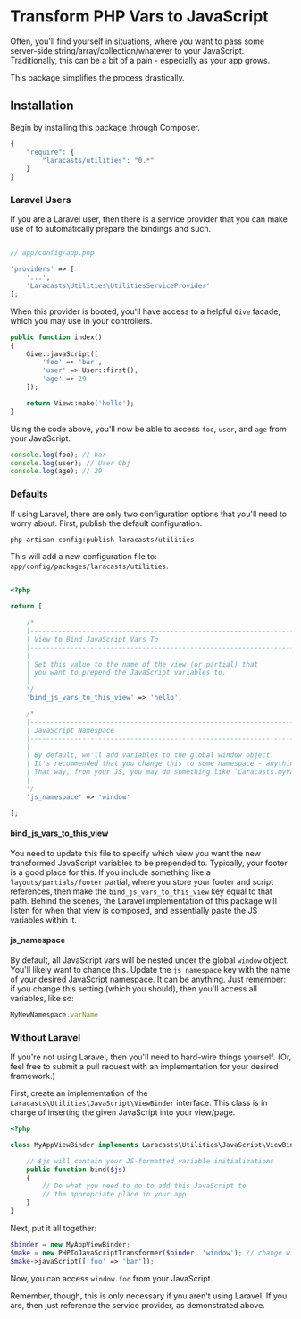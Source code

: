 # Transform PHP Vars to JavaScript

Often, you'll find yourself in situations, where you want to pass some server-side string/array/collection/whatever
to your JavaScript. Traditionally, this can be a bit of a pain - especially as your app grows.

This package simplifies the process drastically.

## Installation

Begin by installing this package through Composer.

```js
{
    "require": {
		"laracasts/utilities": "0.*"
	}
}
```

### Laravel Users

If you are a Laravel user, then there is a service provider that you can make use of to automatically prepare the bindings and such.

```php

// app/config/app.php

'providers' => [
    '...',
    'Laracasts\Utilities\UtilitiesServiceProvider'
];
```

When this provider is booted, you'll have access to a helpful `Give` facade, which you may use in your controllers.

```php
public function index()
{
    Give::javaScript([
        'foo' => 'bar',
        'user' => User::first(),
        'age' => 29
    ]);

    return View::make('hello');
}
```

Using the code above, you'll now be able to access `foo`, `user`, and `age` from your JavaScript.

```js
console.log(foo); // bar
console.log(user); // User Obj
console.log(age); // 29
```

### Defaults

If using Laravel, there are only two configuration options that you'll need to worry about. First, publish the default configuration.

```bash
php artisan config:publish laracasts/utilities
```

This will add a new configuration file to: `app/config/packages/laracasts/utilities`.

```php

<?php

return [

    /*
    |--------------------------------------------------------------------------
    | View to Bind JavaScript Vars To
    |--------------------------------------------------------------------------
    |
    | Set this value to the name of the view (or partial) that
    | you want to prepend the JavaScript variables to.
    |
    */
    'bind_js_vars_to_this_view' => 'hello',

    /*
    |--------------------------------------------------------------------------
    | JavaScript Namespace
    |--------------------------------------------------------------------------
    |
    | By default, we'll add variables to the global window object.
    | It's recommended that you change this to some namespace - anything.
    | That way, from your JS, you may do something like `Laracasts.myVar`.
    |
    */
    'js_namespace' => 'window'

];
```

#### bind_js_vars_to_this_view

You need to update this file to specify which view you want the new transformed JavaScript variables to be prepended to. Typically, your footer is a good place for this.
If you include something like a `layouts/partials/footer` partial, where you store your footer and script references, then make the `bind_js_vars_to_this_view` key equal to that path. Behind the scenes, the Laravel implementation of this package will listen for when that view is composed, and essentially paste the JS variables within it.

#### js_namespace

By default, all JavaScript vars will be nested under the global `window` object. You'll likely want to change this. Update the
`js_namespace` key with the name of your desired JavaScript namespace. It can be anything. Just remember: if you change this setting (which you should),
then you'll access all variables, like so:

```js
MyNewNamespace.varName
```

### Without Laravel

If you're not using Laravel, then you'll need to hard-wire things yourself. (Or, feel free to submit a pull request with an implementation for your desired framework.)

First, create an implementation of the `Laracasts\Utilities\JavaScript\ViewBinder` interface. This class is in charge of inserting the given JavaScript into your view/page.

```php
<?php

class MyAppViewBinder implements Laracasts\Utilities\JavaScript\ViewBinder {

    // $js will contain your JS-formatted variable initializations
    public function bind($js)
    {
        // Do what you need to do to add this JavaScript to
        // the appropriate place in your app.
    }
}
```

Next, put it all together:

```php
$binder = new MyAppViewBinder;
$make = new PHPToJavaScriptTransformer($binder, 'window'); // change window to your desired namespace
$make->javaScript(['foo' => 'bar']);
```

Now, you can access `window.foo` from your JavaScript.

Remember, though, this is only necessary if you aren't using Laravel. If you are, then just reference the service provider, as demonstrated above.
